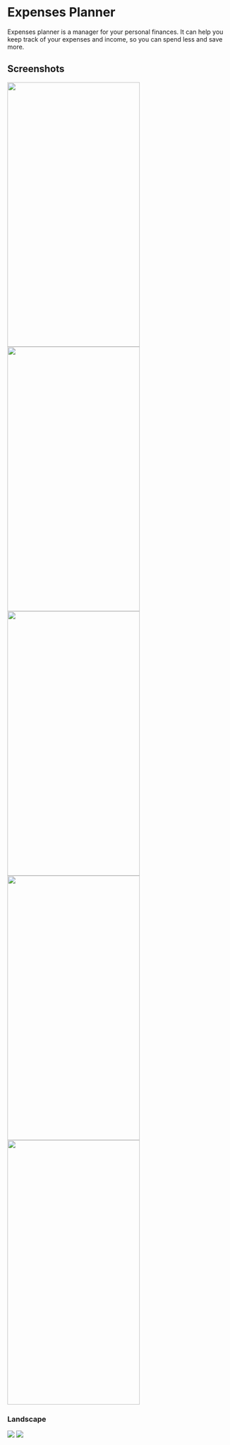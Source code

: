 # Expenses Planner

Expenses planner is a manager for your personal finances. It can help you keep track of your expenses and income, so you can spend less and save more. 

## Screenshots
<img src="assets/images/Screenshot_1585439591.png" width="300" height="600"> <img src="assets/images/Screenshot_1585439600.png" width="300" height="600"> 
<img src="assets/images/Screenshot_1585439981.png" width="300" height="600"> <img src="assets/images/Screenshot_1585440015.png" width="300" height="600"> 
<img src="assets/images/Screenshot_1585440032.png" width="300" height="600"> 
### Landscape
<img src="assets/images/Screenshot_1585440043.png"> <img src="assets/images/Screenshot_1585440051.png" > 




